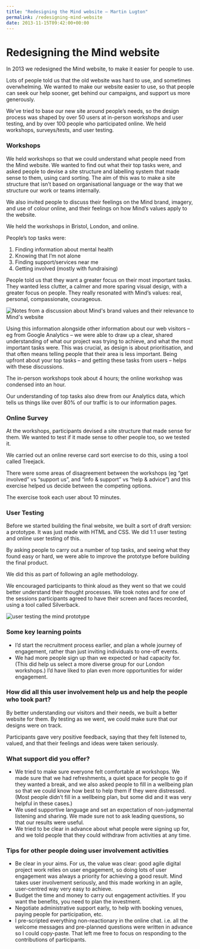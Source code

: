 ```yaml
---
title: "Redesigning the Mind website – Martin Lugton"
permalink: /redesigning-mind-website
date: 2013-11-15T09:42:00+00:00
---
```


# Redesigning the Mind website

In 2013 we redesigned the Mind website, to make it easier for people to use.

Lots of people told us that the old website was hard to use, and sometimes overwhelming. We wanted to make our website easier to use, so that people can seek our help sooner, get behind our campaigns, and support us more generously.

We’ve tried to base our new site around people’s needs, so the design process was shaped by over 50 users at in-person workshops and user testing, and by over 100 people who participated online. We held workshops, surveys/tests, and user testing.

### Workshops

We held workshops so that we could understand what people need from the Mind website. We wanted to find out what their top tasks were, and asked people to devise a site structure and labelling system that made sense to them, using card sorting. The aim of this was to make a site structure that isn’t based on organisational language or the way that we structure our work or teams internally.

We also invited people to discuss their feelings on the Mind brand, imagery, and use of colour online, and their feelings on how Mind’s values apply to the website.

We held the workshops in Bristol, London, and online.

People’s top tasks were:

1. Finding information about mental health
2. Knowing that I’m not alone
3. Finding support/services near me
4. Getting involved (mostly with fundraising)

People told us that they want a greater focus on their most important tasks. They wanted less clutter, a calmer and more sparing visual design, with a greater focus on people. They really resonated with Mind’s values: real, personal, compassionate, courageous.

![Notes from a discussion about Mind's brand values and their relevance to Mind's website](Redesigning%20the%20Mind%20website%20%E2%80%93%20Martin%20Lugton_files/Mind-brand-values-from-creative-concepts-workshop.jpg)

Using this information alongside other information about our web visitors – eg from Google Analytics – we were able to draw up a clear, shared understanding of what our project was trying to achieve, and what the most important tasks were. This was crucial, as design is about prioritisation, and that often means telling people that their area is less important. Being upfront about your top tasks – and getting these tasks from users – helps with these discussions.

The in-person workshops took about 4 hours; the online workshop was condensed into an hour.

Our understanding of top tasks also drew from our Analytics data, which tells us things like over 80% of our traffic is to our information pages.

### Online Survey

At the workshops, participants devised a site structure that made sense for them. We wanted to test if it made sense to other people too, so we tested it.

We carried out an online reverse card sort exercise to do this, using a tool called Treejack.

There were some areas of disagreement between the workshops (eg “get involved” vs “support us”, and “info & support” vs “help & advice”) and this exercise helped us decide between the competing options.

The exercise took each user about 10 minutes.

### User Testing

Before we started building the final website, we built a sort of draft version: a prototype. It was just made with HTML and CSS. We did 1:1 user testing and online user testing of this.

By asking people to carry out a number of top tasks, and seeing what they found easy or hard, we were able to improve the prototype before building the final product.

We did this as part of following an agile methodology.

We encouraged participants to think aloud as they went so that we could better understand their thought processes. We took notes and for one of the sessions participants agreed to have their screen and faces recorded, using a tool called Silverback.

![user testing the mind prototype](Redesigning%20the%20Mind%20website%20%E2%80%93%20Martin%20Lugton_files/mind-prototype-testing.png)

### Some key learning points

- I’d start the recruitment process earlier, and plan a whole journey of engagement, rather than just inviting individuals to one-off events.
- We had more people sign up than we expected or had capacity for. (This did help us select a more diverse group for our London workshops.) I’d have liked to plan even more opportunities for wider engagement.

### How did all this user involvement help us and help the people who took part?

By better understanding our visitors and their needs, we built a better website for them. By testing as we went, we could make sure that our designs were on track.

Participants gave very positive feedback, saying that they felt listened to, valued, and that their feelings and ideas were taken seriously.

### What support did you offer?

- We tried to make sure everyone felt comfortable at workshops. We made sure that we had refreshments, a quiet space for people to go if they wanted a break, and we also asked people to fill in a wellbeing plan so that we could know how best to help them if they were distressed. (Most people didn’t fill in a wellbeing plan, but some did and it was very helpful in these cases.)
- We used supportive language and set an expectation of non-judgmental listening and sharing. We made sure not to ask leading questions, so that our results were useful.
- We tried to be clear in advance about what people were signing up for, and we told people that they could withdraw from activities at any time.

### Tips for other people doing user involvement activities

- Be clear in your aims. For us, the value was clear: good agile digital project work relies on user engagement, so doing lots of user engagement was always a priority for achieving a good result. Mind takes user involvement seriously, and this made working in an agile, user-centred way very easy to achieve.
- Budget the time and money to carry out engagement activities. If you want the benefits, you need to plan the investment.
- Negotiate administrative support early, to help with booking venues, paying people for participation, etc.
- I pre-scripted everything non-reactionary in the online chat. i.e. all the welcome messages and pre-planned questions were written in advance so I could copy-paste. That left me free to focus on responding to the contributions of participants.